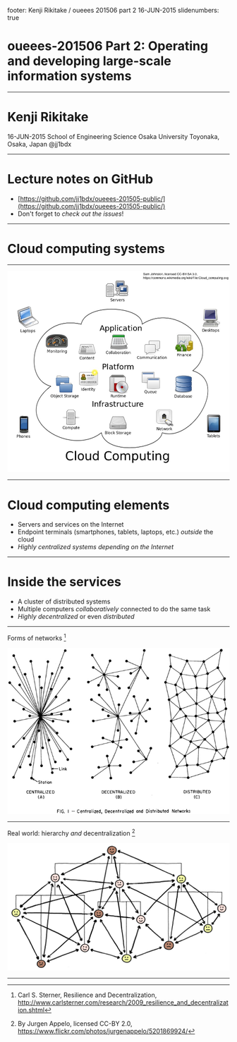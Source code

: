 footer: Kenji Rikitake / oueees 201506 part 2 16-JUN-2015
slidenumbers: true

# oueees-201506 Part 2: Operating and developing large-scale information systems

<!-- Use Deckset 1.4, Next theme, 4:3 aspect ratio -->

---

# Kenji Rikitake

16-JUN-2015
School of Engineering Science
Osaka University
Toyonaka, Osaka, Japan
@jj1bdx

---

# Lecture notes on GitHub

* [https://github.com/jj1bdx/oueees-201505-public/](https://github.com/jj1bdx/oueees-201505-public/)
* Don't forget to *check out the issues*!

---

# Cloud computing systems

---

![inline](1000px-Cloud_computing.svg.jpg)


---

# Cloud computing elements

* Servers and services on the Internet
* Endpoint terminals (smartphones, tablets, laptops, etc.) *outside* the cloud
* *Highly centralized systems depending on the Internet*

---

# Inside the services

* A cluster of distributed systems
* Multiple computers *collaboratively* connected to do the same task
* *Highly decentralized* or even *distributed*

---

Forms of networks [^1]

![inline](baran1964.jpg)

[^1]: Carl S. Sterner, Resilience and Decentralization, <http://www.carlsterner.com/research/2009_resilience_and_decentralization.shtml>

---

Real world: hierarchy *and* decentralization [^2]

![inline](network-reality.jpg)

[^2]: By Jurgen Appelo, licensed CC-BY 2.0, <https://www.flickr.com/photos/jurgenappelo/5201869924/>

---
